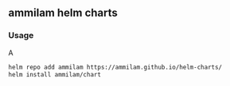 ## ammilam helm charts


### Usage

A
```bash
helm repo add ammilam https://ammilam.github.io/helm-charts/
helm install ammilam/chart

```
